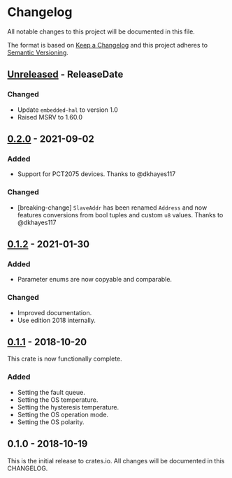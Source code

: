 # Changelog

All notable changes to this project will be documented in this file.

The format is based on [Keep a Changelog](http://keepachangelog.com/en/1.0.0/)
and this project adheres to [Semantic Versioning](http://semver.org/spec/v2.0.0.html).

<!-- next-header -->
## [Unreleased] - ReleaseDate

### Changed
- Update `embedded-hal` to version 1.0
- Raised MSRV to 1.60.0

## [0.2.0] - 2021-09-02

### Added
- Support for PCT2075 devices. Thanks to @dkhayes117

### Changed
- [breaking-change] `SlaveAddr` has been renamed `Address` and now features conversions
  from bool tuples and custom `u8` values. Thanks to @dkhayes117

## [0.1.2] - 2021-01-30

### Added
- Parameter enums are now copyable and comparable.

### Changed
- Improved documentation.
- Use edition 2018 internally.

## [0.1.1] - 2018-10-20

This crate is now functionally complete.

### Added

- Setting the fault queue.
- Setting the OS temperature.
- Setting the hysteresis temperature.
- Setting the OS operation mode.
- Setting the OS polarity.

## 0.1.0 - 2018-10-19

This is the initial release to crates.io. All changes will be documented in
this CHANGELOG.

<!-- next-url -->
[Unreleased]: https://github.com/eldruin/lm75-rs/compare/v0.2.0...HEAD
[0.2.0]: https://github.com/eldruin/lm75-rs/compare/v0.1.2...v0.2.0
[0.1.2]: https://github.com/eldruin/lm75-rs/compare/v0.1.1...v0.1.2
[0.1.1]: https://github.com/eldruin/lm75-rs/compare/v0.1.0...v0.1.1
